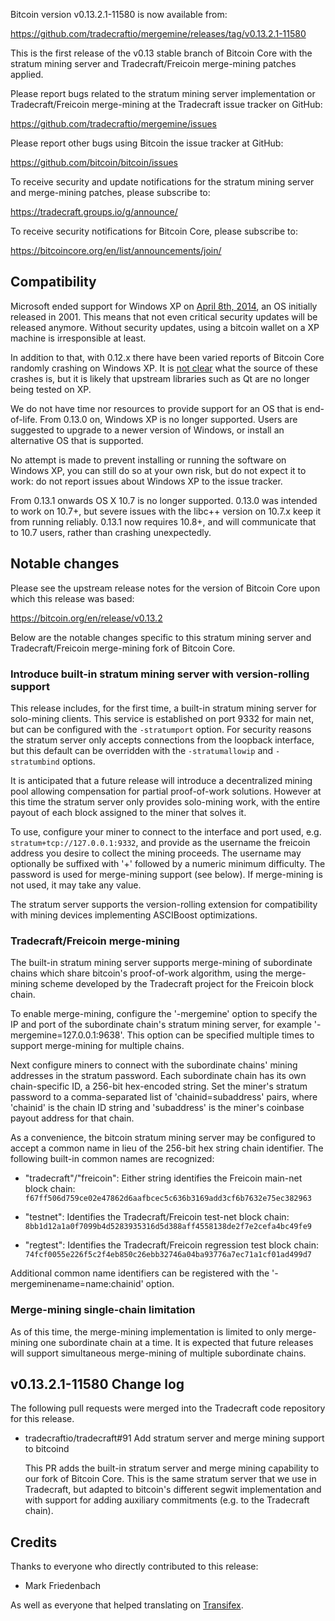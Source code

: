 Bitcoin version v0.13.2.1-11580 is now available from:

  https://github.com/tradecraftio/mergemine/releases/tag/v0.13.2.1-11580

This is the first release of the v0.13 stable branch of Bitcoin Core with the stratum mining server and Tradecraft/Freicoin merge-mining patches applied.

Please report bugs related to the stratum mining server implementation or Tradecraft/Freicoin merge-mining at the Tradecraft issue tracker on GitHub:

  https://github.com/tradecraftio/mergemine/issues

Please report other bugs using Bitcoin the issue tracker at GitHub:

  https://github.com/bitcoin/bitcoin/issues

To receive security and update notifications for the stratum mining server and merge-mining patches, please subscribe to:

  https://tradecraft.groups.io/g/announce/

To receive security notifications for Bitcoin Core, please subscribe to:

  https://bitcoincore.org/en/list/announcements/join/

Compatibility
-------------

Microsoft ended support for Windows XP on [April 8th, 2014](https://www.microsoft.com/en-us/WindowsForBusiness/end-of-xp-support), an OS initially released in 2001.  This means that not even critical security updates will be released anymore.  Without security updates, using a bitcoin wallet on a XP machine is irresponsible at least.

In addition to that, with 0.12.x there have been varied reports of Bitcoin Core randomly crashing on Windows XP.  It is [not clear](https://github.com/bitcoin/bitcoin/issues/7681#issuecomment-217439891) what the source of these crashes is, but it is likely that upstream libraries such as Qt are no longer being tested on XP.

We do not have time nor resources to provide support for an OS that is end-of-life.  From 0.13.0 on, Windows XP is no longer supported. Users are suggested to upgrade to a newer version of Windows, or install an alternative OS that is supported.

No attempt is made to prevent installing or running the software on Windows XP, you can still do so at your own risk, but do not expect it to work: do not report issues about Windows XP to the issue tracker.

From 0.13.1 onwards OS X 10.7 is no longer supported. 0.13.0 was intended to work on 10.7+, but severe issues with the libc++ version on 10.7.x keep it from running reliably.  0.13.1 now requires 10.8+, and will communicate that to 10.7 users, rather than crashing unexpectedly.

Notable changes
---------------

Please see the upstream release notes for the version of Bitcoin Core upon which this release was based:

  https://bitcoin.org/en/release/v0.13.2

Below are the notable changes specific to this stratum mining server and Tradecraft/Freicoin merge-mining fork of Bitcoin Core.

### Introduce built-in stratum mining server with version-rolling support

This release includes, for the first time, a built-in stratum mining server for solo-mining clients.  This service is established on port 9332 for main net, but can be configured with the `-stratumport` option.  For security reasons the stratum server only accepts connections from the loopback interface, but this default can be overridden with the `-stratumallowip` and `-stratumbind` options.

It is anticipated that a future release will introduce a decentralized mining pool allowing compensation for partial proof-of-work solutions.  However at this time the stratum server only provides solo-mining work, with the entire payout of each block assigned to the miner that solves it.

To use, configure your miner to connect to the interface and port used, e.g. `stratum+tcp://127.0.0.1:9332`, and provide as the username the freicoin address you desire to collect the mining proceeds.  The username may optionally be suffixed with '+' followed by a numeric minimum difficulty.  The password is used for merge-mining support (see below).  If merge-mining is not used, it may take any value.

The stratum server supports the version-rolling extension for compatibility with mining devices implementing ASCIBoost optimizations.

### Tradecraft/Freicoin merge-mining

The built-in stratum mining server supports merge-mining of subordinate chains which share bitcoin's proof-of-work algorithm, using the merge-mining scheme developed by the Tradecraft project for the Freicoin block chain.

To enable merge-mining, configure the '-mergemine' option to specify the IP and port of the subordinate chain's stratum mining server, for example '-mergemine=127.0.0.1:9638'.  This option can be specified multiple times to support merge-mining for multiple chains.

Next configure miners to connect with the subordinate chains' mining addresses in the stratum password.  Each subordinate chain has its own chain-specific ID, a 256-bit hex-encoded string.  Set the miner's stratum password to a comma-separated list of 'chainid=subaddress' pairs, where 'chainid' is the chain ID string and 'subaddress' is the miner's coinbase payout address for that chain.

As a convenience, the bitcoin stratum mining server may be configured to accept a common name in lieu of the 256-bit hex string chain identifier.  The following built-in common names are recognized:

- "tradecraft"/"freicoin": Either string identifies the Freicoin main-net block chain: `f67ff506d759ce02e47862d6aafbcec5c636b3169add3cf6b7632e75ec382963`

- "testnet": Identifies the Tradecraft/Freicoin test-net block chain: `8bb1d12a1a0f7099b4d5283935316d5d388aff4558138de2f7e2cefa4bc49fe9`

- "regtest": Identifies the Tradecraft/Freicoin regression test block chain: `74fcf0055e226f5c2f4eb850c26ebb32746a04ba93776a7ec71a1cf01ad499d7`

Additional common name identifiers can be registered with the '-mergeminename=name:chainid' option.

### Merge-mining single-chain limitation

As of this time, the merge-mining implementation is limited to only merge-mining one subordinate chain at a time.  It is expected that future releases will support simultaneous merge-mining of multiple subordinate chains.

v0.13.2.1-11580 Change log
--------------------------

The following pull requests were merged into the Tradecraft code repository for this release.

- tradecraftio/tradecraft#91 Add stratum server and merge mining support to bitcoind

  This PR adds the built-in stratum server and merge mining capability to our fork of Bitcoin Core.  This is the same stratum server that we use in Tradecraft, but adapted to bitcoin's different segwit implementation and with support for adding auxiliary commitments (e.g. to the Tradecraft chain).

Credits
-------

Thanks to everyone who directly contributed to this release:

- Mark Friedenbach

As well as everyone that helped translating on [Transifex](https://www.transifex.com/tradecraft/freicoin-1/).
